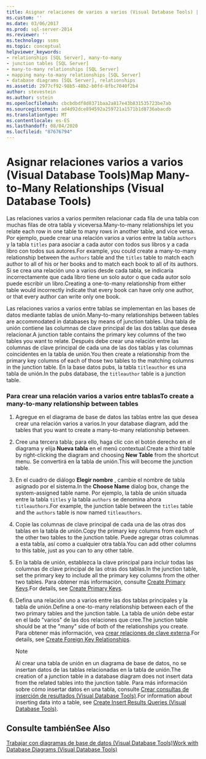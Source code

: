 ```yaml
---
title: Asignar relaciones de varios a varios (Visual Database Tools) | Microsoft Docs
ms.custom: ''
ms.date: 03/06/2017
ms.prod: sql-server-2014
ms.reviewer: ''
ms.technology: ssms
ms.topic: conceptual
helpviewer_keywords:
- relationships [SQL Server], many-to-many
- junction tables [SQL Server]
- many-to-many relationships [SQL Server]
- mapping many-to-many relationships [SQL Server]
- database diagrams [SQL Server], relationships
ms.assetid: 2977cf92-98b5-48b2-b0fd-8fbc7040f2b4
author: stevestein
ms.author: sstein
ms.openlocfilehash: cbcbdbdf8d8371baa2a817e43b831535723be7ab
ms.sourcegitcommit: ad4d92dce894592a259721a1571b1d8736abacdb
ms.translationtype: MT
ms.contentlocale: es-ES
ms.lasthandoff: 08/04/2020
ms.locfileid: "87676794"
---
```

# <a name="map-many-to-many-relationships-visual-database-tools"></a><span data-ttu-id="9dfa3-102">Asignar relaciones varios a varios (Visual Database Tools)</span><span class="sxs-lookup"><span data-stu-id="9dfa3-102">Map Many-to-Many Relationships (Visual Database Tools)</span></span>
  <span data-ttu-id="9dfa3-103">Las relaciones varios a varios permiten relacionar cada fila de una tabla con muchas filas de otra tabla y viceversa.</span><span class="sxs-lookup"><span data-stu-id="9dfa3-103">Many-to-many relationships let you relate each row in one table to many rows in another table, and vice versa.</span></span> <span data-ttu-id="9dfa3-104">Por ejemplo, puede crear una relación varios a varios entre la tabla `authors` y la tabla `titles` para asociar a cada autor con todos sus libros y a cada libro con todos sus autores.</span><span class="sxs-lookup"><span data-stu-id="9dfa3-104">For example, you could create a many-to-many relationship between the `authors` table and the `titles` table to match each author to all of his or her books and to match each book to all of its authors.</span></span> <span data-ttu-id="9dfa3-105">Si se crea una relación uno a varios desde cada tabla, se indicaría incorrectamente que cada libro tiene un solo autor o que cada autor solo puede escribir un libro.</span><span class="sxs-lookup"><span data-stu-id="9dfa3-105">Creating a one-to-many relationship from either table would incorrectly indicate that every book can have only one author, or that every author can write only one book.</span></span>  
  
 <span data-ttu-id="9dfa3-106">Las relaciones varios a varios entre tablas se implementan en las bases de datos mediante tablas de unión.</span><span class="sxs-lookup"><span data-stu-id="9dfa3-106">Many-to-many relationships between tables are accommodated in databases by means of junction tables.</span></span> <span data-ttu-id="9dfa3-107">Una tabla de unión contiene las columnas de clave principal de las dos tablas que desea relacionar.</span><span class="sxs-lookup"><span data-stu-id="9dfa3-107">A junction table contains the primary key columns of the two tables you want to relate.</span></span> <span data-ttu-id="9dfa3-108">Después debe crear una relación entre las columnas de clave principal de cada una de las dos tablas y las columnas coincidentes en la tabla de unión.</span><span class="sxs-lookup"><span data-stu-id="9dfa3-108">You then create a relationship from the primary key columns of each of those two tables to the matching columns in the junction table.</span></span> <span data-ttu-id="9dfa3-109">En la base datos pubs, la tabla `titleauthor` es una tabla de unión.</span><span class="sxs-lookup"><span data-stu-id="9dfa3-109">In the pubs database, the `titleauthor` table is a junction table.</span></span>  
  
### <a name="to-create-a-many-to-many-relationship-between-tables"></a><span data-ttu-id="9dfa3-110">Para crear una relación varios a varios entre tablas</span><span class="sxs-lookup"><span data-stu-id="9dfa3-110">To create a many-to-many relationship between tables</span></span>  
  
1.  <span data-ttu-id="9dfa3-111">Agregue en el diagrama de base de datos las tablas entre las que desea crear una relación varios a varios.</span><span class="sxs-lookup"><span data-stu-id="9dfa3-111">In your database diagram, add the tables that you want to create a many-to-many relationship between.</span></span>  
  
2.  <span data-ttu-id="9dfa3-112">Cree una tercera tabla; para ello, haga clic con el botón derecho en el diagrama y elija **Nueva tabla** en el menú contextual.</span><span class="sxs-lookup"><span data-stu-id="9dfa3-112">Create a third table by right-clicking the diagram and choosing **New Table** from the shortcut menu.</span></span> <span data-ttu-id="9dfa3-113">Se convertirá en la tabla de unión.</span><span class="sxs-lookup"><span data-stu-id="9dfa3-113">This will become the junction table.</span></span>  
  
3.  <span data-ttu-id="9dfa3-114">En el cuadro de diálogo **Elegir nombre** , cambie el nombre de tabla asignado por el sistema.</span><span class="sxs-lookup"><span data-stu-id="9dfa3-114">In the **Choose Name** dialog box, change the system-assigned table name.</span></span> <span data-ttu-id="9dfa3-115">Por ejemplo, la tabla de unión situada entre la tabla `titles` y la tabla `authors` se denomina ahora `titleauthors`.</span><span class="sxs-lookup"><span data-stu-id="9dfa3-115">For example, the junction table between the `titles` table and the `authors` table is now named `titleauthors`.</span></span>  
  
4.  <span data-ttu-id="9dfa3-116">Copie las columnas de clave principal de cada una de las otras dos tablas en la tabla de unión.</span><span class="sxs-lookup"><span data-stu-id="9dfa3-116">Copy the primary key columns from each of the other two tables to the junction table.</span></span> <span data-ttu-id="9dfa3-117">Puede agregar otras columnas a esta tabla, así como a cualquier otra tabla.</span><span class="sxs-lookup"><span data-stu-id="9dfa3-117">You can add other columns to this table, just as you can to any other table.</span></span>  
  
5.  <span data-ttu-id="9dfa3-118">En la tabla de unión, establezca la clave principal para incluir todas las columnas de clave principal de las otras dos tablas.</span><span class="sxs-lookup"><span data-stu-id="9dfa3-118">In the junction table, set the primary key to include all the primary key columns from the other two tables.</span></span> <span data-ttu-id="9dfa3-119">Para obtener más información, consulte [Create Primary Keys](../../relational-databases/tables/create-primary-keys.md).</span><span class="sxs-lookup"><span data-stu-id="9dfa3-119">For details, see [Create Primary Keys](../../relational-databases/tables/create-primary-keys.md).</span></span>  
  
6.  <span data-ttu-id="9dfa3-120">Defina una relación uno a varios entre las dos tablas principales y la tabla de unión.</span><span class="sxs-lookup"><span data-stu-id="9dfa3-120">Define a one-to-many relationship between each of the two primary tables and the junction table.</span></span> <span data-ttu-id="9dfa3-121">La tabla de unión debe estar en el lado "varios" de las dos relaciones que cree.</span><span class="sxs-lookup"><span data-stu-id="9dfa3-121">The junction table should be at the "many" side of both of the relationships you create.</span></span> <span data-ttu-id="9dfa3-122">Para obtener más información, vea [crear relaciones de clave externa](../../relational-databases/tables/create-foreign-key-relationships.md).</span><span class="sxs-lookup"><span data-stu-id="9dfa3-122">For details, see [Create Foreign Key Relationships](../../relational-databases/tables/create-foreign-key-relationships.md).</span></span>  
  
    > [!NOTE]  
    >  <span data-ttu-id="9dfa3-123">Al crear una tabla de unión en un diagrama de base de datos, no se insertan datos de las tablas relacionadas en la tabla de unión.</span><span class="sxs-lookup"><span data-stu-id="9dfa3-123">The creation of a junction table in a database diagram does not insert data from the related tables into the junction table.</span></span> <span data-ttu-id="9dfa3-124">Para más información sobre cómo insertar datos en una tabla, consulte [Crear consultas de inserción de resultados &#40;Visual Database Tools&#41;](visual-database-tools.md).</span><span class="sxs-lookup"><span data-stu-id="9dfa3-124">For information about inserting data into a table, see [Create Insert Results Queries &#40;Visual Database Tools&#41;](visual-database-tools.md).</span></span>  
  
## <a name="see-also"></a><span data-ttu-id="9dfa3-125">Consulte también</span><span class="sxs-lookup"><span data-stu-id="9dfa3-125">See Also</span></span>  
 [<span data-ttu-id="9dfa3-126">Trabajar con diagramas de base de datos &#40;Visual Database Tools&#41;</span><span class="sxs-lookup"><span data-stu-id="9dfa3-126">Work with Database Diagrams &#40;Visual Database Tools&#41;</span></span>](work-with-database-diagrams-visual-database-tools.md)  
  
  
